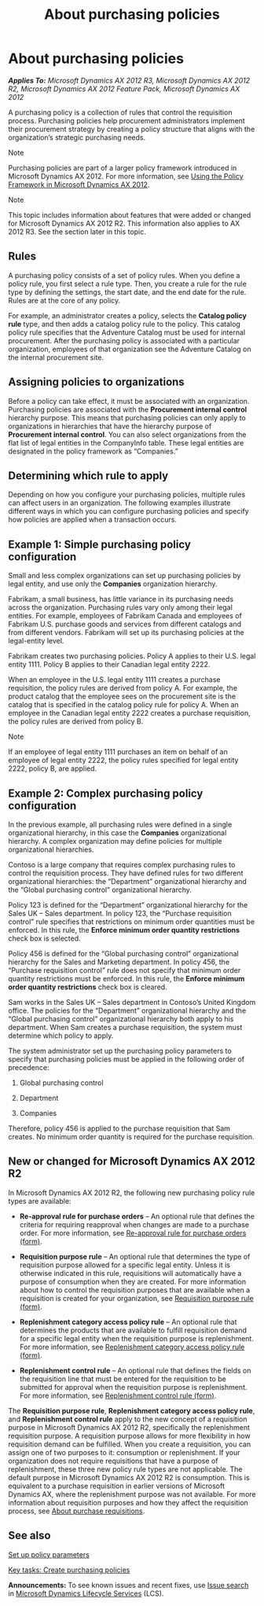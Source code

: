 ﻿---
title: About purchasing policies
TOCTitle: About purchasing policies
ms:assetid: a1a6647e-dabd-4c96-a0e2-2dd5a4e0b54c
ms:mtpsurl: https://technet.microsoft.com/en-us/library/Hh209455(v=AX.60)
ms:contentKeyID: 36058791
ms.date: 05/02/2014
mtps_version: v=AX.60
---

# About purchasing policies 


_**Applies To:** Microsoft Dynamics AX 2012 R3, Microsoft Dynamics AX 2012 R2, Microsoft Dynamics AX 2012 Feature Pack, Microsoft Dynamics AX 2012_

A purchasing policy is a collection of rules that control the requisition process. Purchasing policies help procurement administrators implement their procurement strategy by creating a policy structure that aligns with the organization’s strategic purchasing needs.


> [!NOTE]
> <P>Purchasing policies are part of a larger policy framework introduced in Microsoft Dynamics AX 2012. For more information, see <A href="http://go.microsoft.com/fwlink/?linkid=213137%26clcid=0x409">Using the Policy Framework in Microsoft Dynamics AX 2012</A>.</P>




> [!NOTE]
> <P>This topic includes information about features that were added or changed for Microsoft Dynamics AX 2012 R2. This information also applies to AX 2012 R3. See the section later in this topic.</P>



## Rules

A purchasing policy consists of a set of policy rules. When you define a policy rule, you first select a rule type. Then, you create a rule for the rule type by defining the settings, the start date, and the end date for the rule. Rules are at the core of any policy.

For example, an administrator creates a policy, selects the **Catalog policy rule** type, and then adds a catalog policy rule to the policy. This catalog policy rule specifies that the Adventure Catalog must be used for internal procurement. After the purchasing policy is associated with a particular organization, employees of that organization see the Adventure Catalog on the internal procurement site.

## Assigning policies to organizations

Before a policy can take effect, it must be associated with an organization. Purchasing policies are associated with the **Procurement internal control** hierarchy purpose. This means that purchasing policies can only apply to organizations in hierarchies that have the hierarchy purpose of **Procurement internal control**. You can also select organizations from the flat list of legal entities in the CompanyInfo table. These legal entities are designated in the policy framework as “Companies.”

## Determining which rule to apply

Depending on how you configure your purchasing policies, multiple rules can affect users in an organization. The following examples illustrate different ways in which you can configure purchasing policies and specify how policies are applied when a transaction occurs.

## Example 1: Simple purchasing policy configuration

Small and less complex organizations can set up purchasing policies by legal entity, and use only the **Companies** organization hierarchy.

Fabrikam, a small business, has little variance in its purchasing needs across the organization. Purchasing rules vary only among their legal entities. For example, employees of Fabrikam Canada and employees of Fabrikam U.S. purchase goods and services from different catalogs and from different vendors. Fabrikam will set up its purchasing policies at the legal-entity level.

Fabrikam creates two purchasing policies. Policy A applies to their U.S. legal entity 1111. Policy B applies to their Canadian legal entity 2222.

When an employee in the U.S. legal entity 1111 creates a purchase requisition, the policy rules are derived from policy A. For example, the product catalog that the employee sees on the procurement site is the catalog that is specified in the catalog policy rule for policy A. When an employee in the Canadian legal entity 2222 creates a purchase requisition, the policy rules are derived from policy B.


> [!NOTE]
> <P>If an employee of legal entity 1111 purchases an item on behalf of an employee of legal entity 2222, the policy rules specified for legal entity 2222, policy B, are applied.</P>



## Example 2: Complex purchasing policy configuration

In the previous example, all purchasing rules were defined in a single organizational hierarchy, in this case the **Companies** organizational hierarchy. A complex organization may define policies for multiple organizational hierarchies.

Contoso is a large company that requires complex purchasing rules to control the requisition process. They have defined rules for two different organizational hierarchies: the “Department” organizational hierarchy and the “Global purchasing control” organizational hierarchy.

Policy 123 is defined for the “Department” organizational hierarchy for the Sales UK – Sales department. In policy 123, the “Purchase requisition control” rule specifies that restrictions on minimum order quantities must be enforced. In this rule, the **Enforce minimum order quantity restrictions** check box is selected.

Policy 456 is defined for the “Global purchasing control” organizational hierarchy for the Sales and Marketing department. In policy 456, the “Purchase requisition control” rule does not specify that minimum order quantity restrictions must be enforced. In this rule, the **Enforce minimum order quantity restrictions** check box is cleared.

Sam works in the Sales UK – Sales department in Contoso’s United Kingdom office. The policies for the “Department” organizational hierarchy and the “Global purchasing control” organizational hierarchy both apply to his department. When Sam creates a purchase requisition, the system must determine which policy to apply.

The system administrator set up the purchasing policy parameters to specify that purchasing policies must be applied in the following order of precedence:

1.  Global purchasing control

2.  Department

3.  Companies

Therefore, policy 456 is applied to the purchase requisition that Sam creates. No minimum order quantity is required for the purchase requisition.

## New or changed for Microsoft Dynamics AX 2012 R2

In Microsoft Dynamics AX 2012 R2, the following new purchasing policy rule types are available:

  - **Re-approval rule for purchase orders** – An optional rule that defines the criteria for requiring reapproval when changes are made to a purchase order. For more information, see [Re-approval rule for purchase orders (form)](https://technet.microsoft.com/en-us/library/jj680083\(v=ax.60\)).

  - **Requisition purpose rule** – An optional rule that determines the type of requisition purpose allowed for a specific legal entity. Unless it is otherwise indicated in this rule, requisitions will automatically have a purpose of consumption when they are created. For more information about how to control the requisition purposes that are available when a requisition is created for your organization, see [Requisition purpose rule (form)](https://technet.microsoft.com/en-us/library/jj677434\(v=ax.60\)).

  - **Replenishment category access policy rule** – An optional rule that determines the products that are available to fulfill requisition demand for a specific legal entity when the requisition purpose is replenishment. For more information, see [Replenishment category access policy rule (form)](https://technet.microsoft.com/en-us/library/jj677448\(v=ax.60\)).

  - **Replenishment control rule** – An optional rule that defines the fields on the requisition line that must be entered for the requisition to be submitted for approval when the requisition purpose is replenishment. For more information, see [Replenishment control rule (form)](https://technet.microsoft.com/en-us/library/jj677424\(v=ax.60\)).

The **Requisition purpose rule**, **Replenishment category access policy rule**, and **Replenishment control rule** apply to the new concept of a requisition purpose in Microsoft Dynamics AX 2012 R2, specifically the replenishment requisition purpose. A requisition purpose allows for more flexibility in how requisition demand can be fulfilled. When you create a requisition, you can assign one of two purposes to it: consumption or replenishment. If your organization does not require requisitions that have a purpose of replenishment, these three new policy rule types are not applicable. The default purpose in Microsoft Dynamics AX 2012 R2 is consumption. This is equivalent to a purchase requisition in earlier versions of Microsoft Dynamics AX, where the replenishment purpose was not available. For more information about requisition purposes and how they affect the requisition process, see [About purchase requisitions](about-purchase-requisitions.md).

## See also

[Set up policy parameters](set-up-policy-parameters.md)

[Key tasks: Create purchasing policies](key-tasks-create-purchasing-policies.md)

  
**Announcements:** To see known issues and recent fixes, use [Issue search](http://go.microsoft.com/fwlink/?linkid=389258) in [Microsoft Dynamics Lifecycle Services](http://go.microsoft.com/fwlink/?linkid=306505) (LCS).

